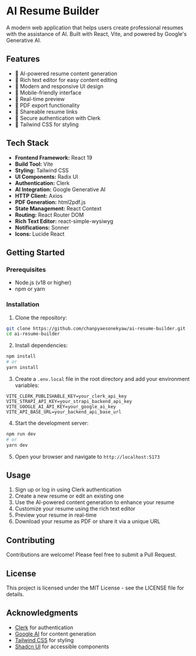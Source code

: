 # AI Resume Builder

A modern web application that helps users create professional resumes with the assistance of AI. Built with React, Vite, and powered by Google's Generative AI.

## Features

- 🤖 AI-powered resume content generation
- 📝 Rich text editor for easy content editing
- 🎨 Modern and responsive UI design
- 📱 Mobile-friendly interface
- 🔄 Real-time preview
- 📄 PDF export functionality
- 🔗 Shareable resume links
- 🔐 Secure authentication with Clerk
- 🎯 Tailwind CSS for styling

## Tech Stack

- **Frontend Framework:** React 19
- **Build Tool:** Vite
- **Styling:** Tailwind CSS
- **UI Components:** Radix UI
- **Authentication:** Clerk
- **AI Integration:** Google Generative AI
- **HTTP Client:** Axios
- **PDF Generation:** html2pdf.js
- **State Management:** React Context
- **Routing:** React Router DOM
- **Rich Text Editor:** react-simple-wysiwyg
- **Notifications:** Sonner
- **Icons:** Lucide React

## Getting Started

### Prerequisites

- Node.js (v18 or higher)
- npm or yarn

### Installation

1. Clone the repository:
```bash
git clone https://github.com/chanpyaesonekyaw/ai-resume-builder.git
cd ai-resume-builder
```

2. Install dependencies:
```bash
npm install
# or
yarn install
```

3. Create a `.env.local` file in the root directory and add your environment variables:
```env
VITE_CLERK_PUBLISHABLE_KEY=your_clerk_api_key
VITE_STRAPI_API_KEY=your_strapi_backend_api_key
VITE_GOOGLE_AI_API_KEY=your_google_ai_key
VITE_API_BASE_URL=your_backend_api_base_url
```

4. Start the development server:
```bash
npm run dev
# or
yarn dev
```

5. Open your browser and navigate to `http://localhost:5173`

## Usage

1. Sign up or log in using Clerk authentication
2. Create a new resume or edit an existing one
3. Use the AI-powered content generation to enhance your resume
4. Customize your resume using the rich text editor
5. Preview your resume in real-time
6. Download your resume as PDF or share it via a unique URL

## Contributing

Contributions are welcome! Please feel free to submit a Pull Request.

## License

This project is licensed under the MIT License - see the LICENSE file for details.

## Acknowledgments

- [Clerk](https://clerk.com/) for authentication
- [Google AI](https://ai.google.dev/) for content generation
- [Tailwind CSS](https://tailwindcss.com/) for styling
- [Shadcn UI](https://ui.shadcn.com/) for accessible components
